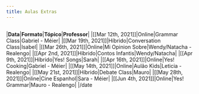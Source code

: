 ```yaml
---
title: Aulas Extras
---
```


## 
|**Data**|**Formato**|**Tópico**|**Professor**|
|[[Mar 12th, 2021]]|Online|Grammar Class|Gabriel - Méier|
|[[Mar 19th, 2021]]|Híbrido|Conversation Class|Isabel|
|[[Mar 26th, 2021]]|Online|Mi Opinion Sobre|Wendy/Natacha - Realengo|
|[[Apr 2nd, 2021]]|Híbrido|Contos Infantis|Wendy/Natacha|
|[[Apr 9th, 2021]]|Híbrido|Yes! Songs|Sarah|
|[[Apr 16th, 2021]]|Online|Yes! Cooking|Gabriel - Méier|
|[[May 14th, 2021]]|Online|Aulão Kids|Leticia - Realengo|
|[[May 21st, 2021]]|Híbrido|Debate Class|Mauro|
|[[May 28th, 2021]]|Online|Cine Espanhol|Sara - Méier|
|[[Jun 4th, 2021]]|Online|Yes! Grammar|Mauro - Realengo|
|/date
